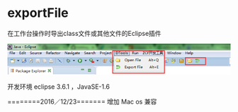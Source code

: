 
exportFile
=======
在工作台操作时导出class文件或其他文件的Eclipse插件

<img src="doc/img/1.png">

开发环境 eclipse 3.6.1 ，JavaSE-1.6

========2016／12/23=======
增加 Mac os 兼容


